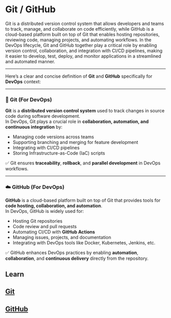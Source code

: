 # Git / GitHub

Git is a distributed version control system that allows developers and teams to track, manage, and collaborate on code efficiently, while GitHub is a cloud-based platform built on top of Git that enables hosting repositories, reviewing code, managing projects, and automating workflows. In the DevOps lifecycle, Git and GitHub together play a critical role by enabling version control, collaboration, and integration with CI/CD pipelines, making it easier to develop, test, deploy, and monitor applications in a streamlined and automated manner.

---

Here’s a clear and concise definition of **Git** and **GitHub** specifically for **DevOps** context:

---

### 🔧 Git (For DevOps)

**Git** is a **distributed version control system** used to track changes in source code during software development.  
In DevOps, Git plays a crucial role in **collaboration, automation, and continuous integration** by:

- Managing code versions across teams
- Supporting branching and merging for feature development
- Integrating with CI/CD pipelines
- Storing Infrastructure-as-Code (IaC) scripts

✅ Git ensures **traceability**, **rollback**, and **parallel development** in DevOps workflows.

---

### ☁️ GitHub (For DevOps)

**GitHub** is a cloud-based platform built on top of Git that provides tools for **code hosting, collaboration, and automation**.  
In DevOps, GitHub is widely used for:

- Hosting Git repositories
- Code review and pull requests
- Automating CI/CD with **GitHub Actions**
- Managing issues, projects, and documentation
- Integrating with DevOps tools like Docker, Kubernetes, Jenkins, etc.

✅ GitHub enhances DevOps practices by enabling **automation**, **collaboration**, and **continuous delivery** directly from the repository.

## Learn

## [Git](./Git/README.md)

## [GitHub](./GitHub/README.md)
